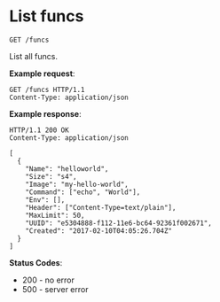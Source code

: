 # List funcs

`GET /funcs`

List all funcs.

**Example request**:

```
GET /funcs HTTP/1.1
Content-Type: application/json
```

**Example response**:

```
HTTP/1.1 200 OK
Content-Type: application/json

[
  {
    "Name": "helloworld",
    "Size": "s4",
    "Image": "my-hello-world",
    "Command": ["echo", "World"],
    "Env": [],
    "Header": ["Content-Type=text/plain"],
    "MaxLimit": 50,
    "UUID": "e5304888-f112-11e6-bc64-92361f002671",
    "Created": "2017-02-10T04:05:26.704Z"
  }
]
```

**Status Codes**:

* 200 - no error
* 500 - server error
